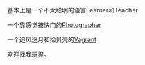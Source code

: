 基本上是一个不太聪明的语言Learner和Teacher



一个靠感觉按快门的[Photographer](https://rivers-wqj.github.io/RiGallery/)

一个追风逐月和捡贝壳的[Vagrant](https://rivers-wqj.github.io/RiBlog/)


欢迎找我玩[捏](https://maps.app.goo.gl/iRoCoWsXpb2m9gf5A)。


<!---
rivers-wqj/rivers-wqj is a ✨ special ✨ repository because its `README.md` (this file) appears on your GitHub profile.
You can click the Preview link to take a look at your changes.
--->
